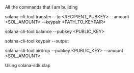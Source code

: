 All the commands that I am building

solana-cli-tool transfer --to <RECIPIENT_PUBKEY> --amount <SOL_AMOUNT> --keypair <PATH_TO_KEYPAIR>

solana-cli-tool balance --pubkey <PUBLIC_KEY>

solana-cli-tool keypair --output <PATH>

solana-cli-tool airdrop --pubkey <PUBLIC_KEY> --amount <SOL_AMOUNT>

Using 
solana-sdk
clap